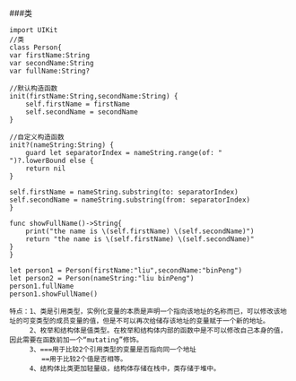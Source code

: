###类

 ```
import UIKit
//类
class Person{
 var firstName:String
 var secondName:String
 var fullName:String?

 //默认构造函数
 init(firstName:String,secondName:String) {
     self.firstName = firstName
     self.secondName = secondName
 }

 //自定义构造函数
 init?(nameString:String) {
     guard let separatorIndex = nameString.range(of: "     ")?.lowerBound else {
     return nil
 }

 self.firstName = nameString.substring(to: separatorIndex)
 self.secondName = nameString.substring(from: separatorIndex)
 }

 func showFullName()->String{
     print("the name is \(self.firstName) \(self.secondName)")
     return "the name is \(self.firstName) \(self.secondName)"
 }
}

let person1 = Person(firstName:"liu",secondName:"binPeng")
let person2 = Person(nameString:"liu binPeng")
person1.fullName
person1.showFullName()
```

    特点：1、类是引用类型，实例化变量的本质是声明一个指向该地址的名称而已，可以修改该地址的可变类型的成员变量的值，但是不可以再次给储存该地址的变量赋于一个新的地址。
         2、枚举和结构体是值类型。在枚举和结构体内部的函数中是不可以修改自己本身的值，因此需要在函数前加一个“mutating”修饰。
         3、===用于比较2个引用类型的变量是否指向同一个地址
            ==用于比较2个值是否相等。
         4、结构体比类更加轻量级，结构体存储在栈中，类存储于堆中。
        